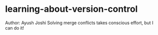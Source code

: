 # learning-about-version-control
Author: Ayush Joshi
Solving merge conflicts takes conscious effort, but I can do it!

